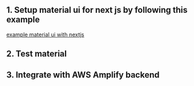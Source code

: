 ## 1. Setup material ui for next js by following this example 
[example material ui with nextjs](https://github.com/mui-org/material-ui/tree/master/examples/nextjs)
 
## 2. Test material 

## 3. Integrate with AWS Amplify backend 

